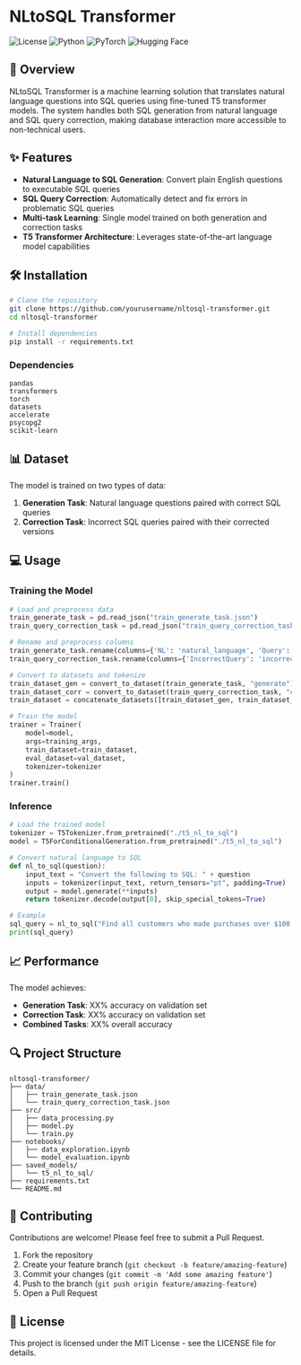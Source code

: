 # NLtoSQL Transformer

![License](https://img.shields.io/badge/license-MIT-blue.svg)
![Python](https://img.shields.io/badge/python-3.8%2B-brightgreen)
![PyTorch](https://img.shields.io/badge/PyTorch-2.0%2B-orange)
![Hugging Face](https://img.shields.io/badge/🤗%20Transformers-latest-yellow)

## 🚀 Overview

NLtoSQL Transformer is a machine learning solution that translates natural language questions into SQL queries using fine-tuned T5 transformer models. The system handles both SQL generation from natural language and SQL query correction, making database interaction more accessible to non-technical users.

## ✨ Features

- **Natural Language to SQL Generation**: Convert plain English questions to executable SQL queries
- **SQL Query Correction**: Automatically detect and fix errors in problematic SQL queries
- **Multi-task Learning**: Single model trained on both generation and correction tasks
- **T5 Transformer Architecture**: Leverages state-of-the-art language model capabilities

## 🛠️ Installation

```bash
# Clone the repository
git clone https://github.com/yourusername/nltosql-transformer.git
cd nltosql-transformer

# Install dependencies
pip install -r requirements.txt
```

### Dependencies

```
pandas
transformers
torch
datasets
accelerate
psycopg2
scikit-learn
```

## 📊 Dataset

The model is trained on two types of data:
1. **Generation Task**: Natural language questions paired with correct SQL queries
2. **Correction Task**: Incorrect SQL queries paired with their corrected versions

## 💻 Usage

### Training the Model

```python
# Load and preprocess data
train_generate_task = pd.read_json("train_generate_task.json")
train_query_correction_task = pd.read_json("train_query_correction_task.json")

# Rename and preprocess columns
train_generate_task.rename(columns={'NL': 'natural_language', 'Query': 'sql_query'}, inplace=True)
train_query_correction_task.rename(columns={'IncorrectQuery': 'incorrect_query', 'CorrectQuery': 'correct_query'}, inplace=True)

# Convert to datasets and tokenize
train_dataset_gen = convert_to_dataset(train_generate_task, "generate")
train_dataset_corr = convert_to_dataset(train_query_correction_task, "correct")
train_dataset = concatenate_datasets([train_dataset_gen, train_dataset_corr])

# Train the model
trainer = Trainer(
    model=model,
    args=training_args,
    train_dataset=train_dataset,
    eval_dataset=val_dataset,
    tokenizer=tokenizer
)
trainer.train()
```

### Inference

```python
# Load the trained model
tokenizer = T5Tokenizer.from_pretrained("./t5_nl_to_sql")
model = T5ForConditionalGeneration.from_pretrained("./t5_nl_to_sql")

# Convert natural language to SQL
def nl_to_sql(question):
    input_text = "Convert the following to SQL: " + question
    inputs = tokenizer(input_text, return_tensors="pt", padding=True)
    output = model.generate(**inputs)
    return tokenizer.decode(output[0], skip_special_tokens=True)

# Example
sql_query = nl_to_sql("Find all customers who made purchases over $100 last month")
print(sql_query)
```

## 📈 Performance

The model achieves:
- **Generation Task**: XX% accuracy on validation set
- **Correction Task**: XX% accuracy on validation set
- **Combined Tasks**: XX% overall accuracy

## 🔍 Project Structure

```
nltosql-transformer/
├── data/
│   ├── train_generate_task.json
│   └── train_query_correction_task.json
├── src/
│   ├── data_processing.py
│   ├── model.py
│   └── train.py
├── notebooks/
│   ├── data_exploration.ipynb
│   └── model_evaluation.ipynb
├── saved_models/
│   └── t5_nl_to_sql/
├── requirements.txt
└── README.md
```

## 🤝 Contributing

Contributions are welcome! Please feel free to submit a Pull Request.

1. Fork the repository
2. Create your feature branch (`git checkout -b feature/amazing-feature`)
3. Commit your changes (`git commit -m 'Add some amazing feature'`)
4. Push to the branch (`git push origin feature/amazing-feature`)
5. Open a Pull Request

## 📄 License

This project is licensed under the MIT License - see the LICENSE file for details.


```

